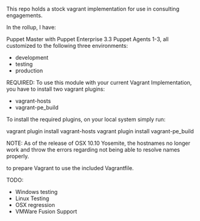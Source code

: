 This repo holds a stock vagrant implementation for use in consulting engagements.

In the rollup, I have:

Puppet Master with Puppet Enterprise 3.3
Puppet Agents 1-3, all customized to the following three environments:
- development
- testing
- production

REQUIRED:
To use this module with your current Vagrant Implementation, you have to install two vagrant plugins:
- vagrant-hosts
- vagrant-pe_build

To install the required plugins, on your local system simply run:

vagrant plugin install vagrant-hosts
vagrant plugin install vagrant-pe_build

NOTE:  As of the release of OSX 10.10 Yosemite, the hostnames no longer work 
and throw the errors regarding not being able to resolve names properly.

to prepare Vagrant to use the included Vagrantfile.

TODO:
- Windows testing
- Linux Testing
- OSX regression
- VMWare Fusion Support
